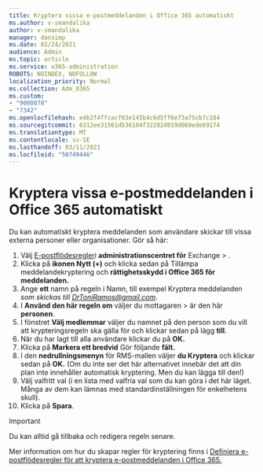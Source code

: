 ```yaml
---
title: Kryptera vissa e-postmeddelanden i Office 365 automatiskt
ms.author: v-smandalika
author: v-smandalika
manager: dansimp
ms.date: 02/24/2021
audience: Admin
ms.topic: article
ms.service: o365-administration
ROBOTS: NOINDEX, NOFOLLOW
localization_priority: Normal
ms.collection: Adm_O365
ms.custom:
- "9000078"
- "7342"
ms.openlocfilehash: e4b2f4ffcacf03e145b4c6d5ff6e73a75cb7c184
ms.sourcegitcommit: 6312ee31561db36104f32282d019d069ede69174
ms.translationtype: MT
ms.contentlocale: sv-SE
ms.lasthandoff: 03/11/2021
ms.locfileid: "50749446"
---
```

# <a name="automatically-encrypt-certain-office-365-email-messages"></a>Kryptera vissa e-postmeddelanden i Office 365 automatiskt

Du kan automatiskt kryptera meddelanden som användare skickar till vissa externa personer eller organisationer. Gör så här:

1. Välj [E-postflödesregler](https://outlook.office365.com/ecp/)i **administrationscentret för** Exchange > . 
2. Klicka på **ikonen Nytt (+)** och klicka sedan på Tillämpa meddelandekryptering och **rättighetsskydd i Office 365 för meddelanden.**
3. Ange **ett** namn på regeln i Namn, till exempel Kryptera meddelanden *som skickas till DrToniRamos@gmail.com*.
4. I **Använd den här regeln om** väljer du mottagaren > är den här **personen**. 
5. I fönstret **Välj medlemmar** väljer du namnet på den person som du vill att krypteringsregeln ska gälla för och klickar sedan på lägg **till**. 
6. När du har lagt till alla användare klickar du på **OK.**
7. Klicka på **Markera ett bredvid** Gör följande **fält.** 
8. I den **nedrullningsmenyn** för RMS-mallen väljer **du Kryptera** och klickar sedan på **OK.** (Om du inte ser det här alternativet innebär det att din plan inte innehåller automatisk kryptering. Men du kan lägga till den!)
9. Välj valfritt val (i en lista med valfria val som du kan göra i det här läget. Många av dem kan lämnas med standardinställningen för enkelhetens skull).
10. Klicka på **Spara**.

> [!IMPORTANT]
> Du kan alltid gå tillbaka och redigera regeln senare.

Mer information om hur du skapar regler för kryptering finns i [Definiera e-postflödesregler för att kryptera e-postmeddelanden i Office 365.](https://docs.microsoft.com/microsoft-365/compliance/define-mail-flow-rules-to-encrypt-email)

